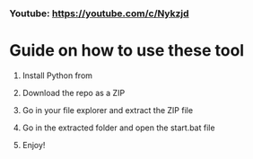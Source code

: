### Youtube: https://youtube.com/c/Nykzjd ###
 
# Guide on how to use these tool 

1. Install Python from
 
2. Download the repo as a ZIP

3. Go in your file explorer and extract the ZIP file
 
4. Go in the extracted folder and open the start.bat file

5. Enjoy! 